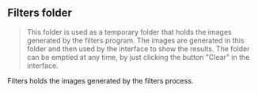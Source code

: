 ## Filters folder
> This folder is used as a temporary folder that holds the images generated by the filters program. The images are generated in this folder and then used by the interface to show the results. The folder can be emptied at any time, by just clicking the button "Clear" in the interface.

Filters holds the images generated by the filters process.